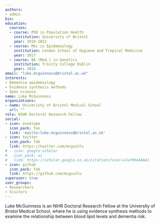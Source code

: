 ```yaml
---
authors:
- admin
bio: 
education:
  courses:
  - course: PhD in Population Health
    institution: University of Bristol
    year: 2019-2022
  - course: MSc in Epidemiology
    institution: London School of Hygiene and Tropical Medicine
    year: 2017
  - course: BA (Mod.) in Genetics
    institution: Trinity College Dublin
    year: 2016
email: "luke.mcguinness@bristol.ac.uk"
interests:
- Dementia epidemiology
- Evidence synthesis methods
- Open science
name: Luke McGuinness
organizations:
- name: Univeristy of Bristol Medical School
  url: ""
role: NIHR Doctoral Research Fellow 
social:
- icon: envelope
  icon_pack: fas
  link: 'mailto:luke.mcguinness@bristol.ac.uk'
- icon: twitter
  icon_pack: fab
  link: https://twitter.com/mcguinlu
# - icon: google-scholar
#   icon_pack: ai
#   link: https://scholar.google.co.uk/citations?user=sIwtMXoAAAAJ
- icon: github
  icon_pack: fab
  link: https://github.com/mcguinlu
superuser: true
user_groups:
- Researchers
- Visitors
---
```


Luke McGuinness is an NIHR Doctoral Research Fellow at the University of Bristol Medical School, where he is using evidence synthesis methods to examine the relationship between blood lipid levels and dementia risk. 
